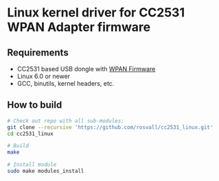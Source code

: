 # Linux kernel driver for CC2531 WPAN Adapter firmware

## Requirements
- CC2531 based USB dongle with [WPAN Firmware](https://github.com/rosvall/cc2531_usb_wpan_adapter)
- Linux 6.0 or newer
- GCC, binutils, kernel headers, etc.

## How to build
```sh
# Check out repo with all sub-modules:
git clone --recursive 'https://github.com/rosvall/cc2531_linux.git' 
cd cc2531_linux

# Build
make

# Install module
sudo make modules_install
```
